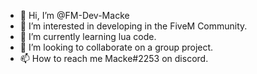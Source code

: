 - 👋 Hi, I’m @FM-Dev-Macke
- 👀 I’m interested in developing in the FiveM Community.
- 🌱 I’m currently learning lua code.
- 💞️ I’m looking to collaborate on a group project.
- 📫 How to reach me Macke#2253 on discord.
<!---
FM-Dev-Macke/FM-Dev-Macke is a ✨ special ✨ repository because its `README.md` (this file) appears on your GitHub profile.
You can click the Preview link to take a look at your changes.
--->
